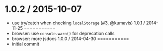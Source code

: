 1.0.2 / 2015-10-07
===========
  * use try/catch when checking `localStorage` (#3, @kumavis)
1.0.1 / 2014-11-25
===========
  * browser: use `console.warn()` for deprecation calls
  * browser: more jsdocs
1.0.0 / 2014-04-30
===========
  * initial commit
